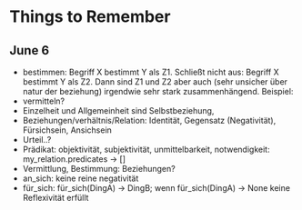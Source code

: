 # Things to Remember

## June 6
- bestimmen: Begriff X bestimmt Y als Z1. Schließt nicht aus: Begriff X bestimmt Y als Z2. Dann sind Z1 und Z2 aber auch (sehr unsicher über natur der beziehung) irgendwie sehr stark zusammenhängend. Beispiel:  
- vermitteln?
- Einzelheit und Allgemeinheit sind Selbstbeziehung, 
- Beziehungen/verhältnis/Relation: Identität, Gegensatz (Negativität), Fürsichsein, Ansichsein
- Urteil..?
- Prädikat: objektivität, subjektivität, unmittelbarkeit, notwendigkeit: my_relation.predicates -> []
- Vermittlung, Bestimmung: Beziehungen?
- an_sich: keine reine negativität
- für_sich: für_sich(DingA) -> DingB; wenn für_sich(DingA) -> None keine Reflexivität erfüllt
